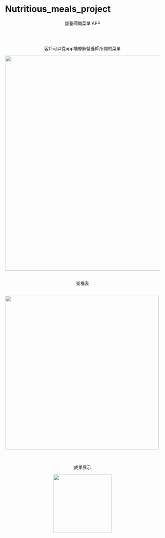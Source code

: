 # Nutritious_meals_project
<p align="center">營養師開菜單 APP</p><br /><br />
<p align="center">客戶可以從app端瞭解營養師所開的菜單</p>
<img src="https://github.com/tzutzu858/school_project/blob/master/menu_all.png" width="700" ><br /><br />
<p align="center">架構表</p><br />
<img src="https://github.com/tzutzu858/school_project/blob/master/1.jpg" width="500" ><br /><br /><br />

<p align="center">成果展示</p>
<p align="center"><img src="https://github.com/tzutzu858/school_project/blob/master/healthyMenu.gif" width="190" >
